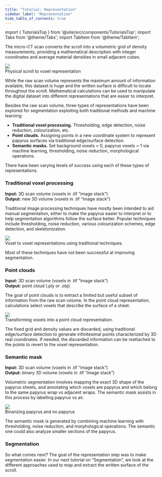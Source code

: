 ```yaml
---
title: "Tutorial: Representation"
sidebar_label: "Representation"
hide_table_of_contents: true
---
```


<head>
  <html data-theme="dark" />

  <meta
    name="description"
    content="A $1,000,000+ machine learning and computer vision competition"
  />

  <meta property="og:type" content="website" />
  <meta property="og:url" content="https://scrollprize.org" />
  <meta property="og:title" content="Vesuvius Challenge" />
  <meta
    property="og:description"
    content="A $1,000,000+ machine learning and computer vision competition"
  />
  <meta
    property="og:image"
    content="https://scrollprize.org/img/social/opengraph.jpg"
  />

  <meta property="twitter:card" content="summary_large_image" />
  <meta property="twitter:url" content="https://scrollprize.org" />
  <meta property="twitter:title" content="Vesuvius Challenge" />
  <meta
    property="twitter:description"
    content="A $1,000,000+ machine learning and computer vision competition"
  />
  <meta
    property="twitter:image"
    content="https://scrollprize.org/img/social/opengraph.jpg"
  />
</head>

import { TutorialsTop } from '@site/src/components/TutorialsTop';
import Tabs from '@theme/Tabs';
import TabItem from '@theme/TabItem';

<TutorialsTop highlightId={2} />

The micro-CT scan converts the scroll into a volumetric grid of density measurements, providing a mathematical description with integer coordinates and average material densities in small adjacent cubes.

<div className="flex max-w-[400px]">
  <div className="w-[100%] mb-2 mr-2"><img src="/img/tutorials/rep_ash2vox.webp" className="w-[100%]"/><figcaption className="mt-0">Physical scroll to voxel representation</figcaption></div>
</div>

While the raw scan volume represents the maximum amount of information available, this dataset is huge and the written surface is difficult to locate throughout the scroll. Mathematical calculations can be used to manipulate the digital dataset into different representations that are easier to interpret.

Besides the raw scan volume, three types of representations have been explored for segmentation exploiting both traditional methods and machine learning:

* <b>Traditional voxel processing.</b> Thresholding, edge detection, noise reduction, colourization, etc.
* <b>Point clouds.</b> Assigning points in a new coordinate system to represent papyrus surfaces via traditional edge/surface detection.
* <b>Semantic masks.</b> Set background voxels = 0, papyrus voxels = 1 via machine learning, thresholding, noise reduction, morphological operations.

There have been varying levels of success using each of these types of representations.

### Traditional voxel processing

<div className="bg-gray-800 p-4 rounded mb-4">
<strong>Input:</strong> 3D scan volume (voxels in .tif “image stack”)<br/>
<strong>Output:</strong> new 3D volume (voxels in .tif “image stack”)
</div>

Traditional image processing techniques have mostly been intended to aid manual segmentation, either to make the papyrus easier to interpret or to help segmentation algorithms follow the surface better. Popular techniques include thresholding, noise reduction, various colourization schemes, edge detection, and skeletonization.

<div className="flex max-w-[400px]">
  <div className="w-[100%] mb-2 mr-2"><img src="/img/tutorials/rep_trad_voxel.webp" className="w-[100%]"/><figcaption className="mt-0">Voxel to voxel representations using traditional techniques.</figcaption></div>
</div>

Most of these techniques have not been successful at improving segmentation.

### Point clouds

<div className="bg-gray-800 p-4 rounded mb-4">
<strong>Input:</strong> 3D scan volume (voxels in .tif “image stack”)<br/>
<strong>Output:</strong> point cloud (.ply or .obj)
</div>

The goal of point clouds is to extract a limited but useful subset of information from the raw scan volume. In the point cloud representation, calculations select voxels that describe the surface of a sheet.

<div className="flex max-w-[400px]">
  <div className="w-[100%] mb-2 mr-2"><img src="/img/tutorials/rep_vox2pointcloud.webp" className="w-[100%]"/><figcaption className="mt-0">Transforming voxels into a point cloud representation.</figcaption></div>
</div>

The fixed grid and density values are discarded, using traditional edge/surface detection to generate infinitesimal points characterized by 3D real coordinates. If needed, the discarded information can be reattached to the points to revert to the voxel representation.

### Semantic mask

<div className="bg-gray-800 p-4 rounded mb-4">
<strong>Input:</strong> 3D scan volume (voxels in .tif “image stack”)<br/>
<strong>Output:</strong> binary 3D volume (voxels in .tif “image stack”)
</div>

Volumetric segmentation involves mapping the exact 3D shape of the papyrus sheets, and annotating which voxels are papyrus and which belong to the same papyrus wrap vs adjacent wraps. The semantic mask assists in this process by labelling papyrus vs air.

<div className="flex max-w-[400px]">
  <div className="w-[100%] mb-2 mr-2"><img src="/img/tutorials/rep_semantic.webp" className="w-[100%]"/><figcaption className="mt-0">Binarizing papyrus and no papyrus</figcaption></div>
</div>

The semantic mask is generated by combining machine learning with thresholding, noise reduction, and morphological operations. The semantic one could also analyze smaller sections of the papyrus.

### Segmentation

So what comes next? The goal of the representation step was to make segmentation easier. In our next tutorial on “Segmentation”, we look at the different approaches used to map and extract the written surface of the scroll.
